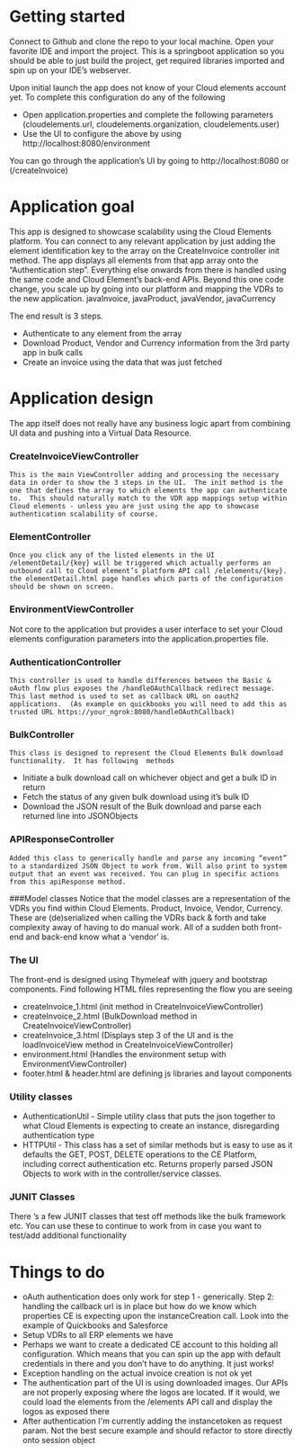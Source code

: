 # Getting started

Connect to Github and clone the repo to your local machine. Open your favorite IDE and import the project.  This is a springboot application so you should be able to just build the project, get required libraries imported and spin up on your IDE’s webserver.

Upon initial launch the app does not know of your Cloud elements account yet.  To complete this configuration do any of the following
* Open application.properties and complete the following parameters (cloudelements.url, cloudelements.organization, cloudelements.user)
* Use the UI to configure the above by using  http://localhost:8080/environment 


You can go through the application’s UI by going to http://localhost:8080 or (/createInvoice)

# Application goal
This app is designed to showcase scalability using the Cloud Elements platform.  You can connect to any relevant application by just adding the element identification key to the array on the CreateInvoice controller init method. The app displays all elements from that app array onto the “Authentication step”.  Everything else onwards from there is handled using the same code and Cloud Element’s back-end APIs.  Beyond this one code change, you scale up by going into our platform and mapping the VDRs to the new application.  javaInvoice, javaProduct, javaVendor, javaCurrency 

The end result is 3 steps. 
* Authenticate to any element from the array
* Download Product, Vendor and Currency information from the 3rd party app in bulk calls
* Create an invoice using the data that was just fetched

# Application design
The app itself does not really have any business logic apart from combining UI data and pushing into a Virtual Data Resource. 

### CreateInvoiceViewController
	This is the main ViewController adding and processing the necessary data in order to show the 3 steps in the UI.  The init method is the one that defines the array to which elements the app can authenticate to.  This should naturally match to the VDR app mappings setup within Cloud elements - unless you are just using the app to showcase authentication scalability of course.

### ElementController
	Once you click any of the listed elements in the UI /elementDetail/{key} will be triggered which actually performs an outbound call to Cloud element’s platform API call /elelements/{key}. the elementDetail.html page handles which parts of the configuration should be shown on screen.

### EnvironmentViewController
Not core to the application but provides a user interface to set your Cloud elements configuration parameters into the application.properties file.

### AuthenticationController
	This controller is used to handle differences between the Basic & oAuth flow plus exposes the /handleOAuthCallback redirect message.  This last method is used to set as callback URL on oauth2 applications.  (As example on quickbooks you will need to add this as trusted URL https://your_ngrok:8080/handleOAuthCallback)


### BulkController
	This class is designed to represent the Cloud Elements Bulk download functionality.  It has following  methods 
* Initiate a bulk download call on whichever object and get a bulk ID in return
* Fetch the status of any given bulk download using it’s bulk ID
* Download the JSON result of the Bulk download and parse each returned line into JSONObjects

### APIResponseController
	Added this class to generically handle and parse any incoming “event” to a standardized JSON Object to work from. Will also print to system output that an event was received. You can plug in specific actions from this apiResponse method.

###Model classes
Notice that the model classes are a representation of the VDRs you find within Cloud Elements. Product, Invoice, Vendor, Currency.  These are (de)serialized when calling the VDRs back & forth and take complexity away of having to do manual work. All of a sudden both front-end and back-end know what a ‘vendor’ is.


### The UI
The front-end is designed using Thymeleaf with jquery and bootstrap components. Find following HTML files representing the flow you are seeing
* createInvoice_1.html (init method in CreateInvoiceViewController)
* createInvoice_2.html (BulkDownload method in CreateInvoiceViewController)
* createInvoice_3.html (Displays step 3 of the UI and is the loadInvoiceView method in CreateInvoiceViewController)
* environment.html (Handles the environment setup with EnvironmentViewController)
* footer.html & header.html are defining js libraries and layout components

### Utility classes
* AuthenticationUtil - Simple utility class that puts the json together to what Cloud Elements is expecting to create an instance, disregarding authentication type
* HTTPUtil - This class has a set of similar methods but is easy to use as it defaults the GET, POST, DELETE operations to the CE Platform, including correct authentication etc. Returns properly parsed JSON Objects to work with in the controller/service classes.

### JUNIT Classes
There ’s a few JUNIT classes that test off methods like the bulk framework etc.  You can use these to continue to work from in case you want to test/add additional functionality

# Things to do
* oAuth authentication does only work for step 1 - generically. Step 2: handling the callback url is in place but how do we know which properties CE is expecting upon the instanceCreation call. Look into the example of Quickbooks and Salesforce 
* Setup VDRs to all ERP elements we have
* Perhaps we want to create a dedicated CE account to this holding all configuration. Which means that you can spin up the app with default credentials in there and you don’t have to do anything. It just works!
* Exception handling on the actual invoice creation is not ok yet
* The authentication part of the UI is using downloaded images. Our APIs are not properly exposing where the logos are located. If it would, we could load the elements from the /elements API call and display the logos as exposed there
* After authentication I'm currently adding the instancetoken as request param. Not the best secure example and should refactor to store directly onto session object


